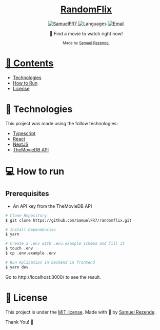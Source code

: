 <h1 align="center">
    <a href='https://randomflix.samuelfr.me'>RandomFlix</a>
</h1>

<p align="center">
   <a href="https://www.linkedin.com/in/samuel-ferreira-rezende-7bbbba206/">
      <img alt="SamuelFR7" src="https://img.shields.io/badge/-SamuelFR7-27AE60?style=flat&logo=Linkedin&logoColor=white" />
   </a>
  <img alt="Languages" src="https://img.shields.io/github/languages/count/SamuelFR7/agenda-react?color=%23527AE60" />
  <a href="mailto:samuelferreirarezende@gmail.com">
   <img alt="Email" src="https://img.shields.io/badge/-samuelferreirarezende%40gmail.com-%23527AE60" />
  </a>
</p>

<p align="center">
  🍿 Find a movie to watch right now!
</p>

<div align="center">
  <sub> Made by
    <a href="https://github.com/SamuelFR7">Samuel Rezende.
  </sub>
</div>


# 📌 Contents

* [Technologies](#rocket-technologies) 
* [How to Run](#computer-how-to-run)
* [License](#page_facing_up-license)

# :rocket: Technologies
This project was made using the follow technologies:

* [Typescript](https://www.typescriptlang.org/)      
* [React](https://reactjs.org/)      
* [NextJS](https://nextjs.org)
* [TheMovieDB API](https://www.themoviedb.org)

# :computer: How to run

## Prerequisites
  - An API key from the TheMovieDB API

```bash
# Clone Repository
$ git clone https://github.com/SamuelFR7/randomflix.git
```

```bash
# Install Dependencies
$ yarn

# Create a .env with .env.example schema and fill it
$ touch .env
$ cp .env.example .env

# Run Aplication in backend in frontend
$ yarn dev
```
Go to http://localhost:3000/ to see the result.

# :page_facing_up: License

This project is under the [MIT license](./LICENSE).
Made with 💖 by [Samuel Rezende](https://www.linkedin.com/in/samuel-ferreira-rezende-7bbbba206/). 

Thank You! 🚀
